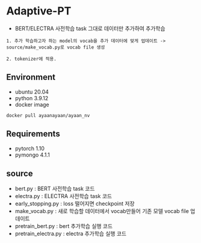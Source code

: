 # Adaptive-PT
- BERT/ELECTRA 사전학습 task 그대로 데이터만 추가하여 추가학습

```
1. 추가 학습하고자 하는 model의 vocab을 추가 데이터에 맞게 업데이트 -> source/make_vocab.py로 vocab file 생성

2. tokenizer에 적용.
```
## Environment
- ubuntu 20.04
- python 3.9.12
- docker image
```
docker pull ayaanayaan/ayaan_nv
```

## Requirements
- pytorch 1.10
- pymongo 4.1.1

## source
- bert.py : BERT 사전학습 task 코드
- electra.py : ELECTRA 사전학습 task 코드
- early_stopping.py : loss 떨어지면 checkpoint 저장
- make_vocab.py : 새로 학습할 데이터에서 vocab만들어 기존 모델 vocab file 업데이트
- pretrain_bert.py : bert 추가학습 실행 코드
- pretrain_electra.py : electra 추가학습 실행 코드